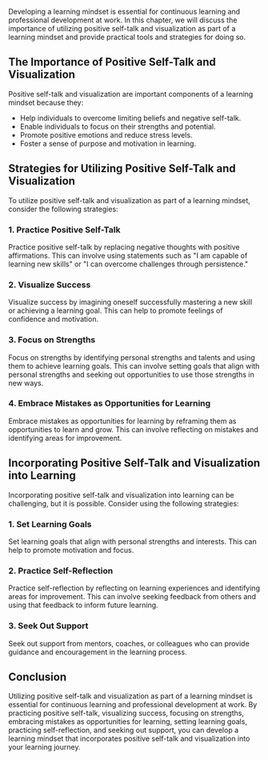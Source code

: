 
Developing a learning mindset is essential for continuous learning and professional development at work. In this chapter, we will discuss the importance of utilizing positive self-talk and visualization as part of a learning mindset and provide practical tools and strategies for doing so.

The Importance of Positive Self-Talk and Visualization
------------------------------------------------------

Positive self-talk and visualization are important components of a learning mindset because they:

* Help individuals to overcome limiting beliefs and negative self-talk.
* Enable individuals to focus on their strengths and potential.
* Promote positive emotions and reduce stress levels.
* Foster a sense of purpose and motivation in learning.

Strategies for Utilizing Positive Self-Talk and Visualization
-------------------------------------------------------------

To utilize positive self-talk and visualization as part of a learning mindset, consider the following strategies:

### 1. Practice Positive Self-Talk

Practice positive self-talk by replacing negative thoughts with positive affirmations. This can involve using statements such as "I am capable of learning new skills" or "I can overcome challenges through persistence."

### 2. Visualize Success

Visualize success by imagining oneself successfully mastering a new skill or achieving a learning goal. This can help to promote feelings of confidence and motivation.

### 3. Focus on Strengths

Focus on strengths by identifying personal strengths and talents and using them to achieve learning goals. This can involve setting goals that align with personal strengths and seeking out opportunities to use those strengths in new ways.

### 4. Embrace Mistakes as Opportunities for Learning

Embrace mistakes as opportunities for learning by reframing them as opportunities to learn and grow. This can involve reflecting on mistakes and identifying areas for improvement.

Incorporating Positive Self-Talk and Visualization into Learning
----------------------------------------------------------------

Incorporating positive self-talk and visualization into learning can be challenging, but it is possible. Consider using the following strategies:

### 1. Set Learning Goals

Set learning goals that align with personal strengths and interests. This can help to promote motivation and focus.

### 2. Practice Self-Reflection

Practice self-reflection by reflecting on learning experiences and identifying areas for improvement. This can involve seeking feedback from others and using that feedback to inform future learning.

### 3. Seek Out Support

Seek out support from mentors, coaches, or colleagues who can provide guidance and encouragement in the learning process.

Conclusion
----------

Utilizing positive self-talk and visualization as part of a learning mindset is essential for continuous learning and professional development at work. By practicing positive self-talk, visualizing success, focusing on strengths, embracing mistakes as opportunities for learning, setting learning goals, practicing self-reflection, and seeking out support, you can develop a learning mindset that incorporates positive self-talk and visualization into your learning journey.
